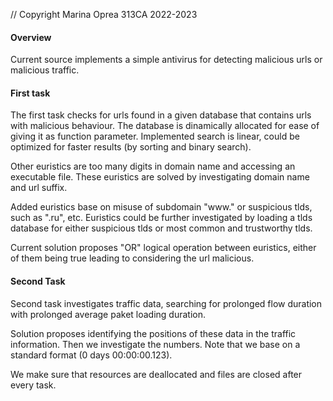 // Copyright Marina Oprea 313CA 2022-2023

<h4> Overview </h4>
<p>
    Current source implements a simple antivirus for detecting malicious urls
or malicious traffic.
</p>

<h4> First task </h4>
<p>
    The first task checks for urls found in a given database that contains urls
with malicious behaviour. The database is dinamically allocated for ease of
giving it as function parameter. Implemented search is linear, could be
optimized for faster results (by sorting and binary search).
</p>
<p>
    Other euristics are too many digits in domain name and accessing an
executable file. These euristics are solved by investigating domain name and
url suffix.
</p>
<p>
    Added euristics base on misuse of subdomain "www." or suspicious tlds, such
as ".ru", etc. Euristics could be further investigated by loading a tlds
database for either suspicious tlds or most common and trustworthy tlds.
</p>
<p>
    Current solution proposes "OR" logical operation between euristics, either
of them being true leading to considering the url malicious.
</p>

<h4> Second Task</h4>
<p>
    Second task investigates traffic data, searching for prolonged flow duration
with prolonged average paket loading duration.
</p>
<p>
    Solution proposes identifying the positions of these data in the traffic
information. Then we investigate the numbers. Note that we base on a standard
format (0 days 00:00:00.123).
</p>

<p>
    We make sure that resources are deallocated and files are closed after
every task.
</p>
